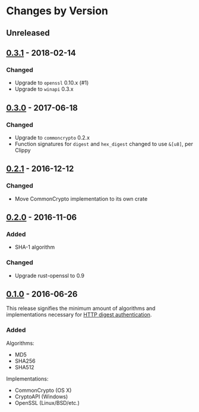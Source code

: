 # Changes by Version

## Unreleased

## [0.3.1] - 2018-02-14

[0.3.1]: https://github.com/malept/crypto-hash/compare/v0.3.0...v0.3.1

### Changed

* Upgrade to `openssl` 0.10.x (#1)
* Upgrade to `winapi` 0.3.x

## [0.3.0] - 2017-06-18

[0.3.0]: https://github.com/malept/crypto-hash/compare/v0.2.1...v0.3.0

### Changed

* Upgrade to `commoncrypto` 0.2.x
* Function signatures for `digest` and `hex_digest` changed to use `&[u8]`, per Clippy

## [0.2.1] - 2016-12-12

[0.2.1]: https://github.com/malept/crypto-hash/compare/v0.2.0...v0.2.1

### Changed

* Move CommonCrypto implementation to its own crate

## [0.2.0] - 2016-11-06

[0.2.0]: https://github.com/malept/crypto-hash/compare/v0.1.0...v0.2.0

### Added

* SHA-1 algorithm

### Changed

* Upgrade rust-openssl to 0.9

## [0.1.0] - 2016-06-26

[0.1.0]: https://github.com/malept/crypto-hash/releases/tag/v0.1.0

This release signifies the minimum amount of algorithms and implementations necessary for
[HTTP digest authentication](https://tools.ietf.org/html/rfc7616).

### Added

Algorithms:

* MD5
* SHA256
* SHA512

Implementations:

* CommonCrypto (OS X)
* CryptoAPI (Windows)
* OpenSSL (Linux/BSD/etc.)
